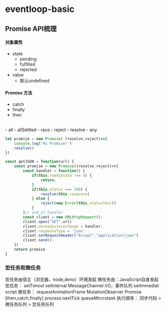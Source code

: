 # eventloop-basic

## Promise API梳理
#### 对象属性
- state
  - pending
  - fulfilled
  - rejected
- value
  - 默认undefined

#### Promise 方法
- catch
- finally
- then
<br />
- all
- allSettled
- race
- reject
- resolve
- any

```js
let promise = new Promise( (resolve,reject)=>{
    console.log('Hi Promise!')
    resolve()
})
```
```js
const getJSON = function(url) {
    const promise = new Promise((resolve,reject)=>{
        const handler = function() {
            if(this.readyState !== 4) {
                return;
            }
            if(this.status === 200) {
                resolve(this.response)
            } else {
                reject(new Error(this.statusText))
            }
        }// end_of_handler
        const client = new XMLHttpRequest();
        client.open("GET",url)
        client.onreadystatechange = handler;
        client.resposneType = 'json'
        client.setRequestHeader("Accept","application/json")
        client.send();
    })
    return promise
}
```
### 宏任务和微任务
宏任务由宿主（浏览器，node,deno）环境发起
微任务由：JavaScript自身发起
宏任务： setTimout setInterval MessageChannel I/O，事件队列 setImmediat script
微任务： requestAnimationFrame MutationObserver Promise.[then,catch,finally] process.nextTick queueMircrotask
执行顺序： 同步代码 > 微任务队列 > 宏任务队列
